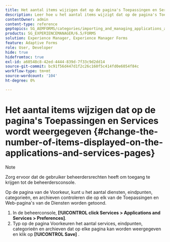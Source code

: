 ```yaml
---
title: Het aantal items wijzigen dat op de pagina's Toepassingen en Services wordt weergegeven
description: Leer hoe u het aantal items wijzigt dat op de pagina's Toepassingen en Services wordt weergegeven.
contentOwner: admin
content-type: reference
geptopics: SG_AEMFORMS/categories/importing_and_managing_applications_and_archives
products: SG_EXPERIENCEMANAGER/6.5/FORMS
solution: Experience Manager, Experience Manager Forms
feature: Adaptive Forms
role: User, Developer
hide: true
hidefromtoc: true
exl-id: a60548c8-42ed-4444-839d-7f33c9d2dd14
source-git-commit: bc91f56d447d1f2c26c160f5c414fd0e6054f84c
workflow-type: tm+mt
source-wordcount: '104'
ht-degree: 0%

---
```


# Het aantal items wijzigen dat op de pagina&#39;s Toepassingen en Services wordt weergegeven {#change-the-number-of-items-displayed-on-the-applications-and-services-pages}

>[!NOTE]
> 
> Zorg ervoor dat de gebruiker beheerdersrechten heeft om toegang te krijgen tot de beheerdersconsole.

Op de pagina van de Voorkeur, kunt u het aantal diensten, eindpunten, categorieën, en archieven controleren die op elk van de Toepassingen en Web-pagina&#39;s van de Diensten worden getoond.

1. In de beheerconsole, **[!UICONTROL click Services > Applications and Services > Preferences]**.
1. Typ op de pagina Voorkeuren het aantal services, eindpunten, categorieën en archieven dat op elke pagina kan worden weergegeven en klik op **[!UICONTROL Save]** .
